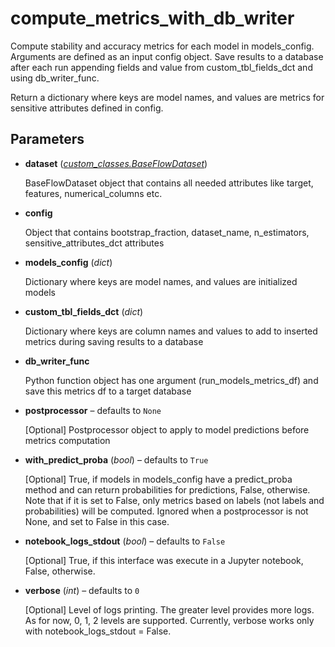 # compute_metrics_with_db_writer

Compute stability and accuracy metrics for each model in models_config. Arguments are defined as an input config object. Save results to a database after each run appending fields and value from custom_tbl_fields_dct and using db_writer_func.

Return a dictionary where keys are model names, and values are metrics for sensitive attributes defined in config.

## Parameters

- **dataset** (*[custom_classes.BaseFlowDataset](../../custom_classes/BaseFlowDataset)*)

    BaseFlowDataset object that contains all needed attributes like target, features, numerical_columns etc.

- **config**

    Object that contains bootstrap_fraction, dataset_name, n_estimators, sensitive_attributes_dct attributes

- **models_config** (*dict*)

    Dictionary where keys are model names, and values are initialized models

- **custom_tbl_fields_dct** (*dict*)

    Dictionary where keys are column names and values to add to inserted metrics during saving results to a database

- **db_writer_func**

    Python function object has one argument (run_models_metrics_df) and save this metrics df to a target database

- **postprocessor** – defaults to `None`

    [Optional] Postprocessor object to apply to model predictions before metrics computation

- **with_predict_proba** (*bool*) – defaults to `True`

    [Optional] True, if models in models_config have a predict_proba method and can return probabilities for predictions,  False, otherwise. Note that if it is set to False, only metrics based on labels (not labels and probabilities) will be computed.  Ignored when a postprocessor is not None, and set to False in this case.

- **notebook_logs_stdout** (*bool*) – defaults to `False`

    [Optional] True, if this interface was execute in a Jupyter notebook,  False, otherwise.

- **verbose** (*int*) – defaults to `0`

    [Optional] Level of logs printing. The greater level provides more logs.     As for now, 0, 1, 2 levels are supported. Currently, verbose works only with notebook_logs_stdout = False.





